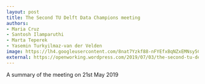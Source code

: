 ```yaml
---
layout: post
title: The Second TU Delft Data Champions meeting
authors:
- Maria Cruz
- Santosh Ilamparuthi
- Marta Teperek
- Yasemin Turkyilmaz-van der Velden
image: https://lh4.googleusercontent.com/8nat7Yzkf88-nFYEfxBqNZxEMNsy5C2XSiaYpu5QXch_y4l8jUTAE-YvKtGWUqJelO60wtpyfv-LZxB-3ZsCFtCPOzVVY9W_n4GpwsOaZqPVSk0U2uYDnyHYTuJaLybqAAVOcNIc
external: https://openworking.wordpress.com/2019/07/03/the-second-tu-delft-data-champions-meeting/
---
```


A summary of the meeting on 21st May 2019
